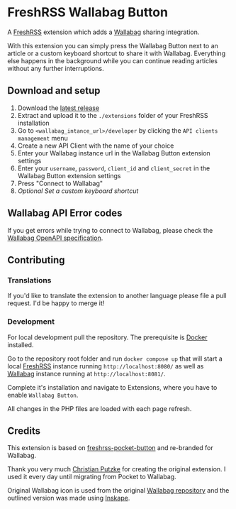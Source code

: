 # FreshRSS Wallabag Button
A [FreshRSS](https://freshrss.org/) extension which adds a [Wallabag](https://wallabag.org/) sharing integration.

With this extension you can simply press the Wallabag Button next to an article or a custom keyboard shortcut to share it with Wallabag. Everything else happens in the background while you can continue reading articles without any further interruptions.

## Download and setup
1. Download the [latest release](https://github.com/Joedmin/xExtension-wallabag-button/releases)
2. Extract and upload it to the `./extensions` folder of your FreshRSS installation
3. Go to `<wallabag_intance_url>/developer` by clicking the `API clients management` menu
4. Create a new API Client with the name of your choice
5. Enter your Wallabag instance url in the Wallabag Button extension settings
6. Enter your `username`, `password`, `client_id` and `client_secret` in the Wallabag Button extension settings
7. Press "Connect to Wallabag"
8. *Optional Set a custom keyboard shortcut*

## Wallabag API Error codes
If you get errors while trying to connect to Wallabag, please check the [Wallabag OpenAPI specification](https://app.wallabag.it/api/doc/).

## Contributing

### Translations
If you'd like to translate the extension to another language please file a pull request. I'd be happy to merge it!

### Development
For local development pull the repository. The prerequisite is [Docker](https://www.docker.com/) installed.

Go to the repository root folder and run `docker compose up` that will start a local [FreshRSS](https://www.freshrss.org/) instance running `http://localhost:8080/` as well as [Wallabag](https://wallabag.org/)  instance running at `http://localhost:8081/`.

Complete it's installation and navigate to Extensions, where you have to enable `Wallabag Button`.

All changes in the PHP files are loaded with each page refresh.

## Credits

This extension is based on [freshrss-pocket-button](https://github.com/christian-putzke/freshrss-pocket-button) and re-branded for Wallabag.

Thank you very much [Christian Putzke](https://github.com/christian-putzke) for creating the original extension. I used it every day until migrating from Pocket to Wallabag.

Original Wallabag icon is used from the original [Wallabag repository](https://github.com/wallabag/wallabag) and the outlined version was made using [Inskape](https://inkscape.org/).
